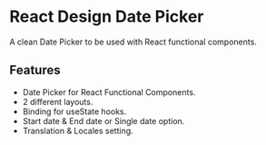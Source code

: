 # React Design Date Picker

A clean Date Picker to be used with React functional components.


 
## Features

- Date Picker for React Functional Components.
- 2 different layouts.
- Binding for useState hooks.
- Start date & End date or Single date option.
- Translation & Locales setting.
